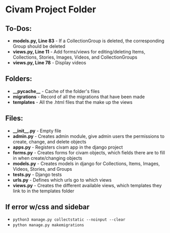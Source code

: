 # Civam Project Folder

## To-Dos:
* **models.py, Line 83** - If a CollectionGroup is deleted, the corresponding Group should be deleted
* **views.py, Line 11** - Add forms/views for editing/deleting Items, Collections, Stories, Images, Videos, and CollectionGroups
* **views.py, Line 78** - Display videos

## Folders:
* **\_\_pycache\_\_** - Cache of the folder's files
* **migrations** - Record of all the migrations that have been made
* **templates** - All the .html files that the make up the views

## Files:
* **\_\_init\_\_.py** - Empty file
* **admin.py** - Creates admin module, give admin users the permissions to create, change, and delete objects
* **apps.py** - Registers civam app in the django project
* **forms.py** - Creates forms for civam objects, which fields there are to fill in when create/changing objects
* **models.py** - Creates models in django for Collections, Items, Images, Videos, Stories, and Groups
* **tests.py** - Django tests
* **urls.py** - Defines which urls go to which views
* **views.py** - Creates the different available views, which templates they link to in the templates folder

## If error w/css and sidebar
* `python3 manage.py collectstatic --noinput --clear`
* `python manage.py makemigrations`